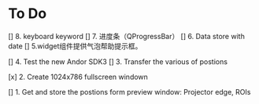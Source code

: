 # To Do
[] 8. keyboard keyword
[] 7. 进度条（QProgressBar）
[] 6. Data store with date
[] 5.widget组件提供气泡帮助提示框。

[] 4. Test the new Andor SDK3
[] 3. Transfer the various of postions

[x] 2. Create 1024x786 fullscreen windown

[] 1. Get and store the postions form preview window: Projector edge, ROIs

